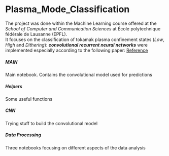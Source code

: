 # Plasma_Mode_Classification
The project was done within the Machine Learning course offered at the *School of Computer and Communication Sciences* at École polytechnique fédérale de Lausanne (EPFL).</br>
It focuses on the classification of tokamak plasma confinement states (*Low*, *High* and *Dithering*): ***convolutional recurrent neural networks*** were implemented especially according to the following paper:
[Reference](Papers/Matos_2020_Nucl._Fusion_60_036022.pdf)</br>


##### MAIN #######
Main notebook. Contains the convolutional model used for predictions

##### Helpers #######
Some useful functions

##### CNN #######
Trying stuff to build the convolutional model


##### Data Processing #######
Three notebooks focusing on different aspects of the data analysis